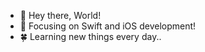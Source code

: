 
- 👋 Hey there, World!
- 👀 Focusing on Swift and iOS development!
- 🍀 Learning new things every day..


